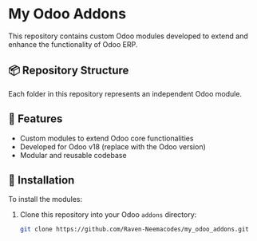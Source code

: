 # My Odoo Addons

This repository contains custom Odoo modules developed to extend and enhance the functionality of Odoo ERP.

## 📦 Repository Structure

Each folder in this repository represents an independent Odoo module.


## 🚀 Features

- Custom modules to extend Odoo core functionalities
- Developed for Odoo v18 (replace with the Odoo version)
- Modular and reusable codebase

## 🧩 Installation

To install the modules:

1. Clone this repository into your Odoo `addons` directory:
   ```bash
   git clone https://github.com/Raven-Neemacodes/my_odoo_addons.git
